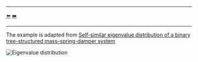 ***
[⬅️](../0026/README.md "Previous example")
[➡️](../0028/README.md "Next example")
***

The example is adapted from [Self-similar eigenvalue distribution of a binary tree-structured mass-spring-damper system](https://doi.org/10.1016/j.jsv.2025.119111)

![Eigenvalue distribution](Eigenvalue_distribution.png)

